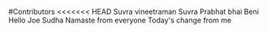#Contributors
<<<<<<< HEAD
Suvra
vineetraman
Suvra
Prabhat bhai
Beni
Hello
Joe
Sudha
Namaste from everyone
Today's change from me
